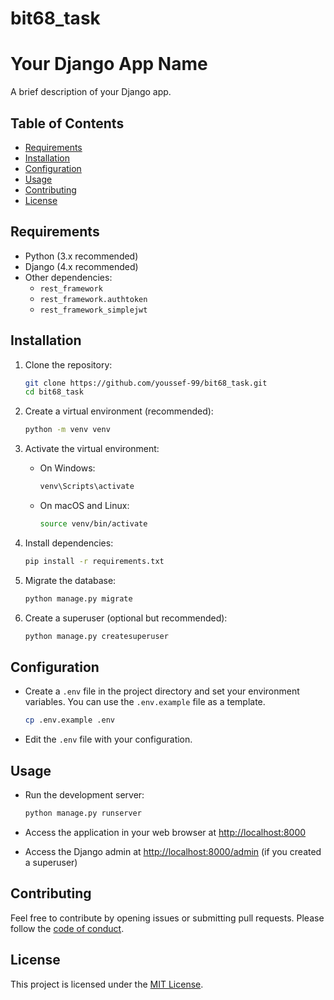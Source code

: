 # bit68_task
# Your Django App Name

A brief description of your Django app.

## Table of Contents

- [Requirements](#requirements)
- [Installation](#installation)
- [Configuration](#configuration)
- [Usage](#usage)
- [Contributing](#contributing)
- [License](#license)

## Requirements

- Python (3.x recommended)
- Django (4.x recommended)
- Other dependencies:
    - `rest_framework`
    - `rest_framework.authtoken`
    - `rest_framework_simplejwt`

## Installation

1. Clone the repository:

    ```bash
    git clone https://github.com/youssef-99/bit68_task.git
    cd bit68_task
    ```

2. Create a virtual environment (recommended):

    ```bash
    python -m venv venv
    ```

3. Activate the virtual environment:

    - On Windows:

        ```bash
        venv\Scripts\activate
        ```

    - On macOS and Linux:

        ```bash
        source venv/bin/activate
        ```

4. Install dependencies:

    ```bash
    pip install -r requirements.txt
    ```

5. Migrate the database:

    ```bash
    python manage.py migrate
    ```

6. Create a superuser (optional but recommended):

    ```bash
    python manage.py createsuperuser
    ```

## Configuration

- Create a `.env` file in the project directory and set your environment variables. You can use the `.env.example` file as a template.

    ```bash
    cp .env.example .env
    ```

- Edit the `.env` file with your configuration.

## Usage

- Run the development server:

    ```bash
    python manage.py runserver
    ```

- Access the application in your web browser at [http://localhost:8000](http://localhost:8000)

- Access the Django admin at [http://localhost:8000/admin](http://localhost:8000/admin) (if you created a superuser)

## Contributing

Feel free to contribute by opening issues or submitting pull requests. Please follow the [code of conduct](CONTRIBUTING.md).

## License

This project is licensed under the [MIT License](LICENSE).
